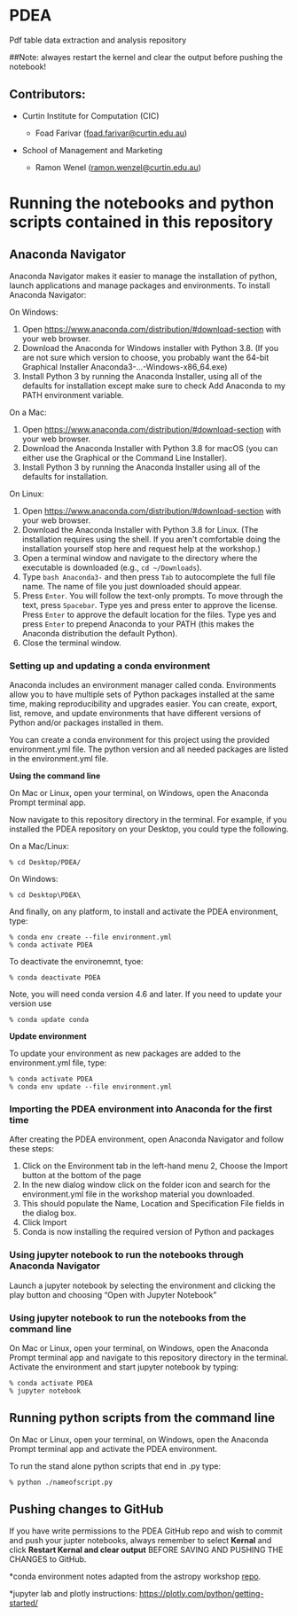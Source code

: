 # PDEA
Pdf table data extraction and analysis repository

##Note: alwayes restart the kernel and clear the output before pushing the notebook! 

## Contributors:
* Curtin Institute for Computation (CIC)
  * Foad Farivar (foad.farivar@curtin.edu.au)
 
* School of Management and Marketing 
  * Ramon Wenel (ramon.wenzel@curtin.edu.au)

# Running the notebooks and python scripts contained in this repository
## Anaconda Navigator
Anaconda Navigator makes it easier to manage the installation of python, launch applications and manage packages and environments. To install Anaconda Navigator:

On Windows:
1. Open https://www.anaconda.com/distribution/#download-section with your web browser.
2. Download the Anaconda for Windows installer with Python 3.8. (If you are not sure which version to choose, you probably want the 64-bit Graphical Installer Anaconda3-...-Windows-x86_64.exe)
3. Install Python 3 by running the Anaconda Installer, using all of the defaults for installation except make sure to check Add Anaconda to my PATH environment variable.

On a Mac:
1. Open https://www.anaconda.com/distribution/#download-section with your web browser.
2. Download the Anaconda Installer with Python 3.8 for macOS (you can either use the Graphical or the Command Line Installer).
3. Install Python 3 by running the Anaconda Installer using all of the defaults for installation.

On Linux:
1. Open https://www.anaconda.com/distribution/#download-section with your web browser.
2. Download the Anaconda Installer with Python 3.8 for Linux.
(The installation requires using the shell. If you aren't comfortable doing the installation yourself stop here and request help at the workshop.)
3. Open a terminal window and navigate to the directory where the executable is downloaded (e.g., `cd ~/Downloads`).
4. Type
```bash Anaconda3-```
and then press ```Tab``` to autocomplete the full file name. The name of file you just downloaded should appear.
5. Press ```Enter```. You will follow the text-only prompts. To move through the text, press ```Spacebar```. Type yes and press enter to approve the license. Press ```Enter``` to approve the default location for the files. Type yes and press ```Enter``` to prepend Anaconda to your PATH (this makes the Anaconda distribution the default Python).
6. Close the terminal window.

### Setting up and updating a conda environment

Anaconda includes an environment manager called conda. Environments allow you to have multiple sets of Python packages installed at the same time, making reproducibility and upgrades easier. You can create, export, list, remove, and update environments that have different versions of Python and/or packages installed in them.

You can create a conda environment for this project using the provided environment.yml file. The python version and all needed packages are listed in the environment.yml file.

**Using the command line**

On Mac or Linux, open your terminal, on Windows, open the Anaconda Prompt terminal app.

Now navigate to this repository directory in the terminal. For example, if you installed the PDEA repository on your Desktop, you could type the following.

On a Mac/Linux:
```
% cd Desktop/PDEA/
```
On Windows:
```
% cd Desktop\PDEA\
```
And finally, on any platform, to install and activate the PDEA environment, type:
```
% conda env create --file environment.yml
% conda activate PDEA
```
To deactivate the environemnt, tyoe:
```
% conda deactivate PDEA
```

Note, you will need conda version 4.6 and later. If you need to update your version use 
```
% conda update conda
```

**Update environment**

To update your environment as new packages are added to the environment.yml file, type:
```
% conda activate PDEA
% conda env update --file environment.yml
```

### Importing the PDEA environment into Anaconda for the first time
After creating the PDEA environment, open Anaconda Navigator and follow these steps:

1. Click on the Environment tab in the left-hand menu
2, Choose the Import button at the bottom of the page
3. In the new dialog window click on the folder icon and search for the environment.yml file in the workshop material you downloaded.
4. This should populate the Name, Location and Specification File fields in the dialog box.
5. Click Import 
6. Conda is now installing the required version of Python and packages

### Using jupyter notebook to run the notebooks through Anaconda Navigator
Launch a jupyter notebook by selecting the environment and clicking the play button and choosing “Open with Jupyter Notebook”

### Using jupyter notebook to run the notebooks from the command line
On Mac or Linux, open your terminal, on Windows, open the Anaconda Prompt terminal app and navigate to this repository directory in the terminal. Activate the environment and start jupyter notebook by typing:

```
% conda activate PDEA
% jupyter notebook
```

## Running python scripts from the command line
On Mac or Linux, open your terminal, on Windows, open the Anaconda Prompt terminal app and activate the PDEA environment.

To run the stand alone python scripts that end in .py type:
```
% python ./nameofscript.py
```

## Pushing changes to GitHub
If you have write permissions to the PDEA GitHub repo and wish to commit and push your jupter notebooks, always remember to select **Kernal** and click **Restart Kernal and clear output** BEFORE SAVING AND PUSHING THE CHANGES to GitHub.


*conda environment notes adapted from the astropy workshop [repo](https://github.com/astropy/astropy-workshop).

*jupyter lab and plotly instructions: https://plotly.com/python/getting-started/
